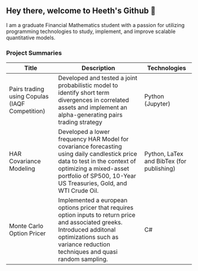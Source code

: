 ## Hey there, welcome to Heeth's Github 👋

<!--
**heethsur/heethsur** is a ✨ _special_ ✨ repository because its `README.md` (this file) appears on your GitHub profile.

Here are some ideas to get you started:

- 🔭 I’m currently working on ...
- 🌱 I’m currently learning ...
- 👯 I’m looking to collaborate on ...
- 🤔 I’m looking for help with ...
- 💬 Ask me about ...
- 📫 How to reach me: ...
- 😄 Pronouns: ...
- ⚡ Fun fact: ...
-->

I am a graduate Financial Mathematics student with a passion for utilizing programming technologies to study, implement, and improve scalable quantitative models. 

### Project Summaries
Title | Description | Technologies
---|---|---|
Pairs trading using Copulas (IAQF Competition) | Developed and tested a joint probabilistic model to identify short term divergences in correlated assets and implement an alpha-generating pairs trading strategy | Python (Jupyter)
HAR Covariance Modeling | Developed a lower frequency HAR Model for covariance forecasting using daily candlestick price data to test in the context of optimizing a mixed-asset portfolio of SP500, 10-Year US Treasuries, Gold, and WTI Crude Oil.| Python, LaTex and BibTex (for publishing)
Monte Carlo Option Pricer | Implemented a european options pricer that requires option inputs to return price and associated greeks. Introduced additonal optimizations such as variance reduction techniques and quasi random sampling. | C#


